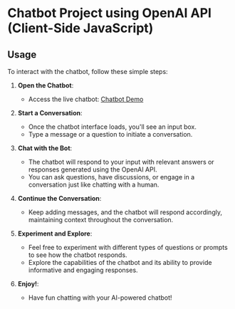 
# Chatbot Project using OpenAI API (Client-Side JavaScript)

## Usage

To interact with the chatbot, follow these simple steps:

1. **Open the Chatbot**:

   - Access the live chatbot: [Chatbot Demo](https://yourusername.github.io/your-chatbot-repo/)

2. **Start a Conversation**:

   - Once the chatbot interface loads, you'll see an input box.
   - Type a message or a question to initiate a conversation.

3. **Chat with the Bot**:

   - The chatbot will respond to your input with relevant answers or responses generated using the OpenAI API.
   - You can ask questions, have discussions, or engage in a conversation just like chatting with a human.

4. **Continue the Conversation**:

   - Keep adding messages, and the chatbot will respond accordingly, maintaining context throughout the conversation.

5. **Experiment and Explore**:

   - Feel free to experiment with different types of questions or prompts to see how the chatbot responds.
   - Explore the capabilities of the chatbot and its ability to provide informative and engaging responses.

6. **Enjoy!**:

   - Have fun chatting with your AI-powered chatbot!



